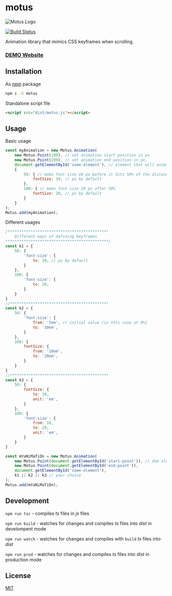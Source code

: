 # motus
![Motus Logo](https://i.imgur.com/7LBn4c7.png "Motus logo")

[![Build Status](https://travis-ci.com/alexcambose/motus.svg?token=zpfhtmtiyLf5iVSdDrUd&branch=master)](https://travis-ci.com/alexcambose/motus)

Animation library that mimics CSS keyframes when scrolling.
### [DEMO Website](https://alexcambose.github.io/motus/)
## Installation
As [npm](https://www.npmjs.com/package/motus) package

```bash
npm i -S motus
```

Standalone script file

```html
<script src="dist/motus.js"></script>
```

## Usage

Basic usage

```js
const myAnimation = new Motus.Animation(
    new Motus.Point(100), // set animation start position in px
    new Motus.Point(200), // set animation end position in px,
    document.getElementById('some-element'), // element that will animated
    {
        50: { // make font size 10 px before it hits 50% of the distance (in this case <150px)
            fontSize: 10, // px by default
        },
        100: { // make font size 20 px after 50%
            fontSize: 20, // px by default
        }
    }
);
Motus.add(myAnimation);
```

Different usages

```js
/********************************************
    Different ways of defining keyframes
*********************************************/
const k1 = {
    50: {
        'font-size': {
            to: 10, // px by default
        }
    },
    100: {
        'font-size': {
            to: 20,
        }
    }
}
//*******************************************
const k2 = {
    50: {
        'font-size': {
            from: '5em', // initial value (in this case at 0%)
            to: '10em',
        }
    },
    100: {
        fontSize: {
            from: '10em',
            to: '20em',
        }
    }
}
//*******************************************
const k3 = {
    50: {
        fontSize: {
            to: 10,
            unit: 'em',
        }
    },
    100: {
        'font-size': {
            from: 10,
            to: 20,
            unit: 'em',
        }
    }
}

const mYaNiMaTiOn = new Motus.Animation(
    new Motus.Point(document.getElementById('start-point')), // dom elements instead of px
    new Motus.Point(document.getElementById('end-point')),
    document.getElementById('some-element'),
    k1 || k2 || k3 // your choice
);
Motus.add(mYaNiMaTiOn);
```

## Development

`npm run tsc` - compiles *ts* files in *js* files

`npm run build` - watches for changes and compiles *ts* files into *dist* in develompent mode

`npm run watch` - watches for changes and compiles with `build` *ts* files into *dist*

`npm run prod` - watches for changes and compiles *ts* files into *dist* in production mode

## License

[MIT](LICENSE)
